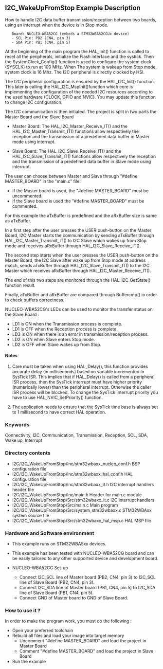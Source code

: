 ## <b>I2C_WakeUpFromStop Example Description</b>

How to handle I2C data buffer transmission/reception between two boards, 
using an interrupt when the device is in Stop mode.

       Board: NUCLEO-WBA52CG (embeds a STM32WBA52CGUx device)
       - SCL Pin: PB2 (CN4, pin 3)
       - SDA Pin: PB1 (CN4, pin 5)

At the beginning of the main program the HAL_Init() function is called to reset 
all the peripherals, initialize the Flash interface and the systick.
Then the SystemClock_Config() function is used to configure the system
clock (SYSCLK) to run at 100 MHz. When The system is wakeup from Stop mode,
system clock is 16 Mhz. The I2C peripheral is directly clocked by HSI.

The I2C peripheral configuration is ensured by the HAL_I2C_Init() function.
This later is calling the HAL_I2C_MspInit()function which core is implementing
the configuration of the needed I2C resources according to the used hardware (CLOCK, 
GPIO and NVIC). You may update this function to change I2C configuration.

The I2C communication is then initiated.
The project is split in two parts the Master Board and the Slave Board

- Master Board: 
  The HAL_I2C_Master_Receive_IT() and the HAL_I2C_Master_Transmit_IT() functions 
  allow respectively the reception and the transmission of a predefined data buffer
  in Master mode using interrupt.

- Slave Board: 
  The HAL_I2C_Slave_Receive_IT() and the HAL_I2C_Slave_Transmit_IT() functions 
  allow respectively the reception and the transmission of a predefined data buffer
  in Slave mode using interrupt.

The user can choose between Master and Slave through "#define MASTER_BOARD"
in the "main.c" file:

- If the Master board is used, the "#define MASTER_BOARD" must be uncommented.
- If the Slave board is used the "#define MASTER_BOARD" must be commented.

For this example the aTxBuffer is predefined and the aRxBuffer size is same as aTxBuffer.

In a first step after the user presses the USER push-button on the Master Board, I2C Master
starts the communication by sending aTxBuffer through HAL_I2C_Master_Transmit_IT() to 
I2C Slave which wakes up from Stop mode and receives aRxBuffer through HAL_I2C_Slave_Receive_IT(). 

The second step starts when the user presses the USER push-button on the Master Board,
the I2C Slave after wake up from Stop mode at address match, sends aTxBuffer through HAL_I2C_Slave_Transmit_IT()
to the I2C Master which receives aRxBuffer through HAL_I2C_Master_Receive_IT().

The end of this two steps are monitored through the HAL_I2C_GetState() function
result.

Finally, aTxBuffer and aRxBuffer are compared through Buffercmp() in order to 
check buffers correctness.  

NUCLEO-WBA52CG's LEDs can be used to monitor the transfer status on the Slave Board :

 - LD1 is ON when the Transmission process is complete.
 - LD1 is OFF when the Reception process is complete.
 - LD3 is ON when there is an error in transmission/reception process.
 - LD2 is ON when Slave enters Stop mode.
 - LD2 is OFF when Slave wakes up from Stop.    

#### <b>Notes</b>

 1. Care must be taken when using HAL_Delay(), this function provides accurate delay (in milliseconds)
    based on variable incremented in SysTick ISR. This implies that if HAL_Delay() is called from
    a peripheral ISR process, then the SysTick interrupt must have higher priority (numerically lower)
    than the peripheral interrupt. Otherwise the caller ISR process will be blocked.
    To change the SysTick interrupt priority you have to use HAL_NVIC_SetPriority() function.

 2. The application needs to ensure that the SysTick time base is always set to 1 millisecond
    to have correct HAL operation.

### <b>Keywords</b>

Connectivity, I2C, Communication, Transmission, Reception, SCL, SDA, Wake up, Interrupt

### <b>Directory contents</b> 

  - I2C/I2C_WakeUpFromStop/Inc/stm32wbaxx_nucleo_conf.h BSP configuration file
  - I2C/I2C_WakeUpFromStop/Inc/stm32wbaxx_hal_conf.h    HAL configuration file
  - I2C/I2C_WakeUpFromStop/Inc/stm32wbaxx_it.h          I2C interrupt handlers header file
  - I2C/I2C_WakeUpFromStop/Inc/main.h                   Header for main.c module  
  - I2C/I2C_WakeUpFromStop/Src/stm32wbaxx_it.c          I2C interrupt handlers
  - I2C/I2C_WakeUpFromStop/Src/main.c                   Main program
  - I2C/I2C_WakeUpFromStop/Src/system_stm32wbaxx.c      STM32WBAxx system source file
  - I2C/I2C_WakeUpFromStop/Src/stm32wbaxx_hal_msp.c     HAL MSP file    

### <b>Hardware and Software environment</b>

  - This example runs on STM32WBA5xx devices.

  - This example has been tested with NUCLEO-WBA52CG board and can be
    easily tailored to any other supported device and development board.

  - NUCLEO-WBA52CG Set-up

    - Connect I2C_SCL line of Master board (PB2, CN4, pin 3) to I2C_SCL line of Slave Board (PB2, CN4, pin 3).
    - Connect I2C_SDA line of Master board (PB1, CN4, pin 5) to I2C_SDA line of Slave Board (PB1, CN4, pin 5).
    - Connect GND of Master board to GND of Slave Board.

### <b>How to use it ?</b>

In order to make the program work, you must do the following :

 - Open your preferred toolchain 
 - Rebuild all files and load your image into target memory
    - Uncomment "#define MASTER_BOARD" and load the project in Master Board
    - Comment "#define MASTER_BOARD" and load the project in Slave Board
 - Run the example

